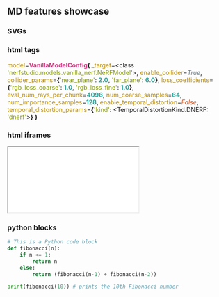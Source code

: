 ## MD features showcase

### SVGs
<object data="../diagrams/d2.svg" type="image/svg+xml"></object>

### html tags
<font color="#B58900">model</font>=<font color="#D33682"><b>VanillaModelConfig</b></font><b>(</b>
                    <font color="#B58900">_target</font>=&lt;class <font color="#859900">&apos;nerfstudio.models.vanilla_nerf.NeRFModel&apos;</font>&gt;,
                    <font color="#B58900">enable_collider</font>=<font color="#586E75"><i>True</i></font>,
                    <font color="#B58900">collider_params</font>=<b>{</b><font color="#859900">&apos;near_plane&apos;</font>: <font color="#2AA198"><b>2.0</b></font>, <font color="#859900">&apos;far_plane&apos;</font>: <font color="#2AA198"><b>6.0</b></font><b>}</b>,
                    <font color="#B58900">loss_coefficients</font>=<b>{</b><font color="#859900">&apos;rgb_loss_coarse&apos;</font>: <font color="#2AA198"><b>1.0</b></font>, <font color="#859900">&apos;rgb_loss_fine&apos;</font>: <font color="#2AA198"><b>1.0</b></font><b>}</b>,
                    <font color="#B58900">eval_num_rays_per_chunk</font>=<font color="#2AA198"><b>4096</b></font>,
                    <font color="#B58900">num_coarse_samples</font>=<font color="#2AA198"><b>64</b></font>,
                    <font color="#B58900">num_importance_samples</font>=<font color="#2AA198"><b>128</b></font>,
                    <font color="#B58900">enable_temporal_distortion</font>=<font color="#CB4B16"><i>False</i></font>,
                    <font color="#B58900">temporal_distortion_params</font>=<b>{</b><font color="#859900">&apos;kind&apos;</font>: &lt;TemporalDistortionKind.DNERF: <font color="#859900">&apos;dnerf&apos;</font>&gt;<b>}</b>
                <b>)</b>

### html iframes
<iframe src="./stdouts/vanilla-nerf.html"></iframe>


### python blocks
```python
# This is a Python code block
def fibonacci(n):
    if n <= 1:
        return n
    else:
        return (fibonacci(n-1) + fibonacci(n-2))

print(fibonacci(10)) # prints the 10th Fibonacci number
```